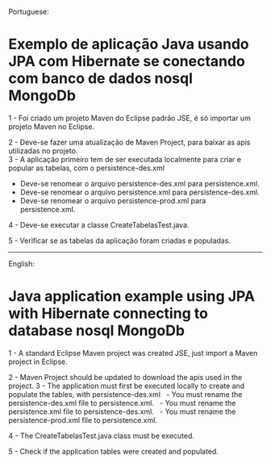 ﻿Portuguese: 
 # Exemplo de aplicação Java usando JPA com Hibernate se conectando com banco de dados nosql MongoDb

1 - Foi criado um projeto Maven do Eclipse padrão JSE, é só importar um projeto Maven no Eclipse.  

2 - Deve-se fazer uma atualização de Maven Project, para baixar as apis utilizadas no projeto.    
3 - A aplicação primeiro tem de ser executada localmente para criar e popular as tabelas, com o persistence-des.xml 
  - Deve-se renomear o arquivo persistence-des.xml para persistence.xml.
  - Deve-se renomear o arquivo persistence.xml para persistence-des.xml.
  - Deve-se renomear o arquivo persistence-prod.xml para persistence.xml.

4 - Deve-se executar a classe CreateTabelasTest.java.

5 - Verificar se as tabelas da aplicação foram criadas e populadas. 

_____________________________________________________________________________________________________________________________________________________
English: 
# Java application example using JPA with Hibernate connecting to database nosql MongoDb

1 - A standard Eclipse Maven project was created JSE, just import a Maven project in Eclipse.

2 - Maven Project should be updated to download the apis used in the project.
3 - The application must first be executed locally to create and populate the tables, with persistence-des.xml
  - You must rename the persistence-des.xml file to persistence.xml.
  - You must rename the persistence.xml file to persistence-des.xml.
  - You must rename the persistence-prod.xml file to persistence.xml.

4 - The CreateTabelasTest.java class must be executed.

5 - Check if the application tables were created and populated.
